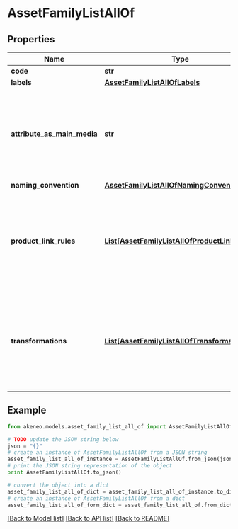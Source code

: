 # AssetFamilyListAllOf


## Properties
Name | Type | Description | Notes
------------ | ------------- | ------------- | -------------
**code** | **str** | Asset family code | 
**labels** | [**AssetFamilyListAllOfLabels**](AssetFamilyListAllOfLabels.md) |  | [optional] 
**attribute_as_main_media** | **str** | Attribute code that is used as the main media of the asset family. | [optional] [default to 'First media file or media link attribute that was created']
**naming_convention** | [**AssetFamilyListAllOfNamingConvention**](AssetFamilyListAllOfNamingConvention.md) |  | [optional] 
**product_link_rules** | [**List[AssetFamilyListAllOfProductLinkRules]**](AssetFamilyListAllOfProductLinkRules.md) | The rules that will be run after the asset creation, in order to automatically link the assets of this family to a set of products. To understand the format of this property, see &lt;a href&#x3D;&#39;/concepts/asset-manager.html#focus-on-the-product-link-rule&#39;&gt;here&lt;/a&gt;. | [optional] 
**transformations** | [**List[AssetFamilyListAllOfTransformations]**](AssetFamilyListAllOfTransformations.md) | The transformations to perform on source files in order to generate new files into your asset attributes (only available since v4.0). To understand the format of this property, see &lt;a href&#x3D;&#39;/concepts/asset-manager.html#focus-on-the-transformations&#39;&gt;here&lt;/a&gt;. | [optional] 

## Example

```python
from akeneo.models.asset_family_list_all_of import AssetFamilyListAllOf

# TODO update the JSON string below
json = "{}"
# create an instance of AssetFamilyListAllOf from a JSON string
asset_family_list_all_of_instance = AssetFamilyListAllOf.from_json(json)
# print the JSON string representation of the object
print AssetFamilyListAllOf.to_json()

# convert the object into a dict
asset_family_list_all_of_dict = asset_family_list_all_of_instance.to_dict()
# create an instance of AssetFamilyListAllOf from a dict
asset_family_list_all_of_form_dict = asset_family_list_all_of.from_dict(asset_family_list_all_of_dict)
```
[[Back to Model list]](../README.md#documentation-for-models) [[Back to API list]](../README.md#documentation-for-api-endpoints) [[Back to README]](../README.md)


